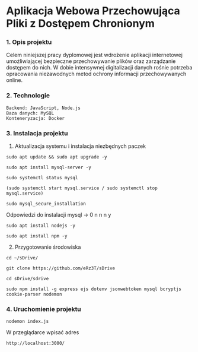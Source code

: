 # Aplikacja Webowa Przechowująca Pliki z Dostępem Chronionym

### 1. Opis projektu

Celem niniejszej pracy dyplomowej jest  wdrożenie aplikacji internetowej umożliwiającej bezpieczne przechowywanie plików oraz zarządzanie dostępem do nich. W dobie intensywnej digitalizacji danych rośnie potrzeba opracowania niezawodnych metod ochrony informacji przechowywanych online.

### 2. Technologie
    Backend: JavaScript, Node.js
    Baza danych: MySQL
    Konteneryzacja: Docker

### 3. Instalacja projektu

1. Aktualizacja systemu i instalacja niezbędnych paczek

```
sudo apt update && sudo apt upgrade -y
```
```
sudo apt install mysql-server -y
```
```
sudo systemctl status mysql
```
```
(sudo systemctl start mysql.service / sudo systemctl stop mysql.service)
```
```
sudo mysql_secure_installation
```
Odpowiedzi do instalacji mysql -> 0 n n n y
```
sudo apt install nodejs -y
```
```
sudo apt install npm -y
```

2. Przygotowanie środowiska

```
cd ~/sDrive/

git clone https://github.com/eRz3T/sDrive
```
```
cd sDrive/sdrive

sudo npm install -g express ejs dotenv jsonwebtoken mysql bcryptjs cookie-parser nodemon
```
### 4. Uruchomienie projektu
```
nodemon index.js
```
W przeglądarce wpisać adres
```
http://localhost:3000/
```
